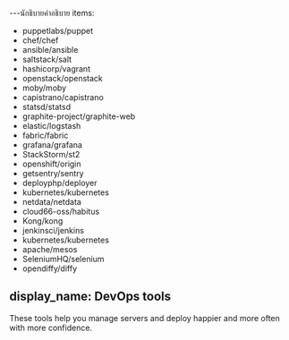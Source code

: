 ---นักธิบายคำอธิบาย​
items:
 - puppetlabs/puppet
 - chef/chef
 - ansible/ansible
 - saltstack/salt
 - hashicorp/vagrant
 - openstack/openstack
 - moby/moby
 - capistrano/capistrano
 - statsd/statsd
 - graphite-project/graphite-web
 - elastic/logstash
 - fabric/fabric
 - grafana/grafana
 - StackStorm/st2
 - openshift/origin
 - getsentry/sentry
 - deployphp/deployer
 - kubernetes/kubernetes
 - netdata/netdata
 - cloud66-oss/habitus
 - Kong/kong
 - jenkinsci/jenkins
 - kubernetes/kubernetes
 - apache/mesos
 - SeleniumHQ/selenium
 - opendiffy/diffy
 
display_name: DevOps tools
---
These tools help you manage servers and deploy happier and more often with more confidence.
